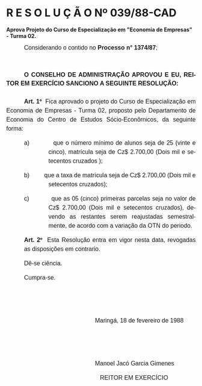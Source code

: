 <body lang=PT-BR style='tab-interval:35.4pt'>

<div class=Section1>

<h1>R E S O L U Ç Ã O Nº 039/88-CAD</h1>

<p class=MsoBodyTextIndent><b>Aprova Projeto do Curso de Espe­cialização em
&quot;Economia de Em­presas&quot; - Turma 02.<o:p></o:p></b></p>

<p class=MsoNormal style='text-indent:35.45pt'><span style='font-size:12.0pt;
mso-bidi-font-size:10.0pt;font-family:Arial'>Considerando o contido no <b>Processo
n° 1374/87</b>;<o:p></o:p></span></p>

<p class=MsoNormal style='line-height:17.4pt'><span style='font-size:12.0pt;
mso-bidi-font-size:10.0pt;font-family:Arial'><![if !supportEmptyParas]>&nbsp;<![endif]><o:p></o:p></span></p>

<p class=MsoNormal style='margin-bottom:18.0pt;text-align:justify;text-indent:
35.45pt;line-height:17.4pt'><b><span style='font-size:12.0pt;mso-bidi-font-size:
10.0pt;font-family:Arial'>O CONSELHO DE ADMINISTRAÇÃO APROVOU E EU, REITOR EM
EXERCÍCIO SANCIONO A SEGUINTE RESOLUÇÃO:<o:p></o:p></span></b></p>

<p class=MsoNormal style='text-align:justify;text-indent:35.4pt;line-height:
18.0pt'><b><span style='font-size:12.0pt;mso-bidi-font-size:10.0pt;font-family:
Arial'>Art. 1º</span></b><span style='font-size:12.0pt;mso-bidi-font-size:10.0pt;
font-family:Arial'><span style="mso-spacerun: yes">  </span>Fica aprovado o
projeto do Curso de Especialização em Economia de Empresas - Turma 02, proposto
pelo Departamento de Economia do ­Centro de Estudos Sócio-Econôrnicos, da
seguinte forma: <o:p></o:p></span></p>

<p class=MsoNormal style='margin-left:84.15pt;text-align:justify;text-indent:
-48.75pt;line-height:18.0pt;mso-list:l0 level1 lfo1;tab-stops:list 84.15pt'><![if !supportLists]><span
style='font-size:12.0pt;mso-bidi-font-size:10.0pt;font-family:Arial'>a)<span
style='font:7.0pt "Times New Roman"'>&nbsp;&nbsp;&nbsp;&nbsp;&nbsp;&nbsp;&nbsp;&nbsp;&nbsp;&nbsp;&nbsp;&nbsp;&nbsp;&nbsp;&nbsp;&nbsp;
</span></span><![endif]><span style='font-size:12.0pt;mso-bidi-font-size:10.0pt;
font-family:Arial'>que o número mínimo de alunos seja de 25 (vinte e cinco),
matrícula seja de Cz$ 2.700,00 (Dois mil e setecentos cruzados );<o:p></o:p></span></p>

<p class=MsoNormal style='margin-left:84.15pt;text-align:justify;text-indent:
-48.75pt;line-height:18.0pt;mso-list:l0 level1 lfo1;tab-stops:list 84.15pt'><![if !supportLists]><span
style='font-size:12.0pt;mso-bidi-font-size:10.0pt;font-family:Arial'>b)<span
style='font:7.0pt "Times New Roman"'>&nbsp;&nbsp;&nbsp;&nbsp;&nbsp;&nbsp;&nbsp;&nbsp;&nbsp;&nbsp;&nbsp;&nbsp;&nbsp;&nbsp;&nbsp;&nbsp;
</span></span><![endif]><span style='font-size:12.0pt;mso-bidi-font-size:10.0pt;
font-family:Arial'>que a taxa de matrícula seja de Cz$ 2.700,00 (Dois mil e
setecentos cruzados);<o:p></o:p></span></p>

<p class=MsoNormal style='margin-left:84.15pt;text-align:justify;text-indent:
-48.75pt;line-height:18.0pt;mso-list:l0 level1 lfo1;tab-stops:list 84.15pt'><![if !supportLists]><span
style='font-size:12.0pt;mso-bidi-font-size:10.0pt;font-family:Arial'>c)<span
style='font:7.0pt "Times New Roman"'>&nbsp;&nbsp;&nbsp;&nbsp;&nbsp;&nbsp;&nbsp;&nbsp;&nbsp;&nbsp;&nbsp;&nbsp;&nbsp;&nbsp;&nbsp;&nbsp;&nbsp;
</span></span><![endif]><span style='font-size:12.0pt;mso-bidi-font-size:10.0pt;
font-family:Arial'>que as 05 (cinco) primeiras parcelas seja no valor de Cz$
2.700,00 (Dois mil e setecentos cruzados), devendo as restantes serem
reajustadas semestralmente, de acordo com a variação da OTN do periodo.<o:p></o:p></span></p>

<p class=MsoNormal style='margin-left:35.4pt;text-align:justify;line-height:
18.0pt'><b><span style='font-size:12.0pt;mso-bidi-font-size:10.0pt;font-family:
Arial'>Art. 2º</span></b><span style='font-size:12.0pt;mso-bidi-font-size:10.0pt;
font-family:Arial'><span style="mso-spacerun: yes">  </span>Esta Resolução
entra em vigor nesta data, revogadas as disposições em contrario.<o:p></o:p></span></p>

<p class=MsoNormal style='margin-left:35.4pt;text-align:justify;line-height:
18.0pt'><span style='font-size:12.0pt;mso-bidi-font-size:10.0pt;font-family:
Arial'>Dê-se ciência.<o:p></o:p></span></p>

<p class=MsoNormal style='margin-left:35.4pt;text-align:justify;line-height:
18.0pt'><span style='font-size:12.0pt;mso-bidi-font-size:10.0pt;font-family:
Arial'>Cumpra-se.<o:p></o:p></span></p>

<p class=MsoNormal style='margin-left:35.4pt;text-align:justify;line-height:
18.0pt'><span style='font-size:12.0pt;mso-bidi-font-size:10.0pt;font-family:
Arial'><![if !supportEmptyParas]>&nbsp;<![endif]><o:p></o:p></span></p>

<p class=MsoNormal style='margin-left:35.4pt;text-align:justify;line-height:
18.0pt'><span style='font-size:12.0pt;mso-bidi-font-size:10.0pt;font-family:
Arial'><![if !supportEmptyParas]>&nbsp;<![endif]><o:p></o:p></span></p>

<p class=MsoNormal style='margin-left:141.6pt;text-align:justify;text-indent:
35.4pt;line-height:18.0pt'><span style='font-size:12.0pt;mso-bidi-font-size:
10.0pt;font-family:Arial'>Maringá, 18 de fevereiro de 1988<o:p></o:p></span></p>

<p class=MsoNormal style='margin-left:35.4pt;text-align:justify;line-height:
18.0pt'><span style='font-size:12.0pt;mso-bidi-font-size:10.0pt;font-family:
Arial'><![if !supportEmptyParas]>&nbsp;<![endif]><o:p></o:p></span></p>

<p class=MsoNormal style='margin-left:141.6pt;text-align:justify;text-indent:
35.4pt;line-height:18.0pt'><span lang=ES-TRAD style='font-size:12.0pt;
mso-bidi-font-size:10.0pt;font-family:Arial;mso-ansi-language:ES-TRAD'><![if !supportEmptyParas]>&nbsp;<![endif]><o:p></o:p></span></p>

<p class=MsoNormal style='margin-left:141.6pt;text-align:justify;text-indent:
35.4pt;line-height:18.0pt'><span lang=ES-TRAD style='font-size:12.0pt;
mso-bidi-font-size:10.0pt;font-family:Arial;mso-ansi-language:ES-TRAD'>Manoel
Jacó Garcia Gimenes<o:p></o:p></span></p>

<p class=MsoNormal style='margin-left:177.0pt;text-align:justify;line-height:
18.0pt'><span lang=ES-TRAD style='font-size:12.0pt;mso-bidi-font-size:10.0pt;
font-family:Arial;mso-ansi-language:ES-TRAD'><span style="mso-spacerun: yes">  
</span>REITOR EM EXERCÍCIO<o:p></o:p></span></p>

</div>

</body>

